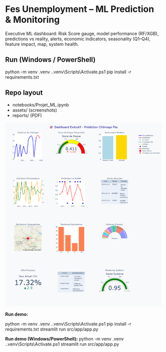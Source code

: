 ﻿# Fes Unemployment – ML Prediction & Monitoring

Executive ML dashboard: Risk Score gauge, model performance (RF/XGB), predictions vs reality,
alerts, economic indicators, seasonality (Q1–Q4), feature impact, map, system health.

## Run (Windows / PowerShell)
python -m venv .venv
.\.venv\Scripts\Activate.ps1
pip install -r requirements.txt

## Repo layout
- notebooks/Projet_ML.ipynb
- assets/ (screenshots)
- reports/ (PDF)

![Dashboard](assets/dashboard_overview.png)


**Run demo:**

python -m venv .venv
.\.venv\Scripts\Activate.ps1
pip install -r requirements.txt
streamlit run src/app/app.py


**Run demo (Windows/PowerShell):**
python -m venv .venv
.\.venv\Scripts\Activate.ps1
streamlit run src/app/app.py

